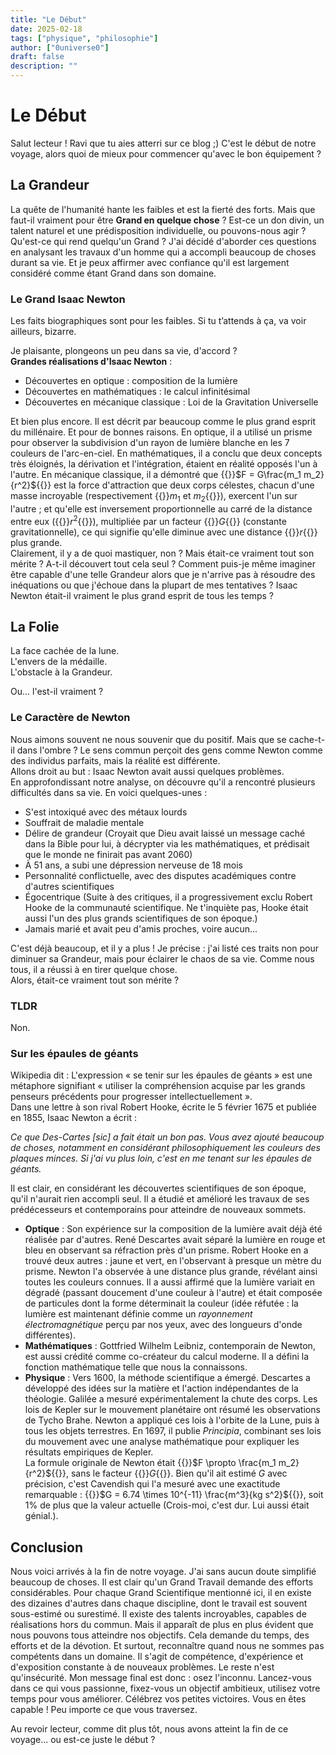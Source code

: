 ```yaml
---
title: "Le Début"
date: 2025-02-18
tags: ["physique", "philosophie"]
author: ["0universe0"]
draft: false
description: ""
---
```


# Le Début

Salut lecteur ! Ravi que tu aies atterri sur ce blog ;) C'est le début de notre voyage, alors quoi de mieux pour commencer qu'avec le bon équipement ?

## La Grandeur

La quête de l'humanité hante les faibles et est la fierté des forts. Mais que faut-il vraiment pour être **Grand en quelque chose** ? Est-ce un don divin, un talent naturel et une prédisposition individuelle, ou pouvons-nous agir ? Qu'est-ce qui rend quelqu'un Grand ? J'ai décidé d'aborder ces questions en analysant les travaux d'un homme qui a accompli beaucoup de choses durant sa vie. Et je peux affirmer avec confiance qu'il est largement considéré comme étant Grand dans son domaine.

### Le Grand Isaac Newton

Les faits biographiques sont pour les faibles. Si tu t’attends à ça, va voir ailleurs, bizarre.  

Je plaisante, plongeons un peu dans sa vie, d'accord ?  
**Grandes réalisations d'Isaac Newton** :  

- Découvertes en optique : composition de la lumière  
- Découvertes en mathématiques : le calcul infinitésimal  
- Découvertes en mécanique classique : Loi de la Gravitation Universelle  

Et bien plus encore. Il est décrit par beaucoup comme le plus grand esprit du millénaire. Et pour de bonnes raisons. En optique, il a utilisé un prisme pour observer la subdivision d'un rayon de lumière blanche en les 7 couleurs de l'arc-en-ciel. En mathématiques, il a conclu que deux concepts très éloignés, la dérivation et l'intégration, étaient en réalité opposés l'un à l'autre. En mécanique classique, il a démontré que {{<katex>}}$F = G\frac{m_1 m_2}{r^2}${{</katex>}} est la force d'attraction que deux corps célestes, chacun d'une masse incroyable (respectivement {{<katex>}}$m_1$ et $m_2${{</katex>}}), exercent l'un sur l'autre ; et qu'elle est inversement proportionnelle au carré de la distance entre eux ({{<katex>}}$r^2${{</katex>}}), multipliée par un facteur {{<katex>}}$G${{</katex>}} (constante gravitationnelle), ce qui signifie qu'elle diminue avec une distance {{<katex>}}$r${{</katex>}} plus grande.  
Clairement, il y a de quoi mastiquer, non ? Mais était-ce vraiment tout son mérite ? A-t-il découvert tout cela seul ? Comment puis-je même imaginer être capable d'une telle Grandeur alors que je n'arrive pas à résoudre des inéquations ou que j'échoue dans la plupart de mes tentatives ? Isaac Newton était-il vraiment le plus grand esprit de tous les temps ?

## La Folie

La face cachée de la lune.  
L'envers de la médaille.  
L'obstacle à la Grandeur.  

Ou... l'est-il vraiment ?

### Le Caractère de Newton

Nous aimons souvent ne nous souvenir que du positif. Mais que se cache-t-il dans l'ombre ? Le sens commun perçoit des gens comme Newton comme des individus parfaits, mais la réalité est différente.  
Allons droit au but : Isaac Newton avait aussi quelques problèmes.  
En approfondissant notre analyse, on découvre qu'il a rencontré plusieurs difficultés dans sa vie. En voici quelques-unes :  

- S'est intoxiqué avec des métaux lourds  
- Souffrait de maladie mentale  
- Délire de grandeur (Croyait que Dieu avait laissé un message caché dans la Bible pour lui, à décrypter via les mathématiques, et prédisait que le monde ne finirait pas avant 2060)  
- À 51 ans, a subi une dépression nerveuse de 18 mois  
- Personnalité conflictuelle, avec des disputes académiques contre d'autres scientifiques  
- Égocentrique (Suite à des critiques, il a progressivement exclu Robert Hooke de la communauté scientifique. Ne t'inquiète pas, Hooke était aussi l'un des plus grands scientifiques de son époque.)  
- Jamais marié et avait peu d'amis proches, voire aucun...  

C'est déjà beaucoup, et il y a plus ! Je précise : j'ai listé ces traits non pour diminuer sa Grandeur, mais pour éclairer le chaos de sa vie. Comme nous tous, il a réussi à en tirer quelque chose.  
Alors, était-ce vraiment tout son mérite ?

### TLDR

Non.

### Sur les épaules de géants

Wikipedia dit : L'expression « se tenir sur les épaules de géants » est une métaphore signifiant « utiliser la compréhension acquise par les grands penseurs précédents pour progresser intellectuellement ».  
Dans une lettre à son rival Robert Hooke, écrite le 5 février 1675 et publiée en 1855, Isaac Newton a écrit :  

*Ce que Des-Cartes [sic] a fait était un bon pas. Vous avez ajouté beaucoup de choses, notamment en considérant philosophiquement les couleurs des plaques minces. Si j'ai vu plus loin, c'est en me tenant sur les épaules de géants.*  

Il est clair, en considérant les découvertes scientifiques de son époque, qu'il n'aurait rien accompli seul. Il a étudié et amélioré les travaux de ses prédécesseurs et contemporains pour atteindre de nouveaux sommets.  

- **Optique** : Son expérience sur la composition de la lumière avait déjà été réalisée par d'autres. René Descartes avait séparé la lumière en rouge et bleu en observant sa réfraction près d'un prisme. Robert Hooke en a trouvé deux autres : jaune et vert, en l'observant à presque un mètre du prisme. Newton l'a observée à une distance plus grande, révélant ainsi toutes les couleurs connues. Il a aussi affirmé que la lumière variait en dégradé (passant doucement d'une couleur à l'autre) et était composée de particules dont la forme déterminait la couleur (idée réfutée : la lumière est maintenant définie comme un *rayonnement électromagnétique* perçu par nos yeux, avec des longueurs d'onde différentes).  
- **Mathématiques** : Gottfried Wilhelm Leibniz, contemporain de Newton, est aussi crédité comme co-créateur du calcul moderne. Il a défini la fonction mathématique telle que nous la connaissons.  
- **Physique** : Vers 1600, la méthode scientifique a émergé. Descartes a développé des idées sur la matière et l'action indépendantes de la théologie. Galilée a mesuré expérimentalement la chute des corps. Les lois de Kepler sur le mouvement planétaire ont résumé les observations de Tycho Brahe. Newton a appliqué ces lois à l'orbite de la Lune, puis à tous les objets terrestres. En 1697, il publie *Principia*, combinant ses lois du mouvement avec une analyse mathématique pour expliquer les résultats empiriques de Kepler.  
La formule originale de Newton était {{<katex>}}$F \propto \frac{m_1 m_2}{r^2}${{</katex>}}, sans le facteur {{<katex>}}$G${{</katex>}}. Bien qu'il ait estimé $G$ avec précision, c'est Cavendish qui l'a mesuré avec une exactitude remarquable : {{<katex>}}$G = 6.74 \times 10^{-11} \frac{m^3}{kg s^2}${{</katex>}}, soit 1% de plus que la valeur actuelle (Crois-moi, c'est dur. Lui aussi était génial.).  

## Conclusion

Nous voici arrivés à la fin de notre voyage. J'ai sans aucun doute simplifié beaucoup de choses. Il est clair qu'un Grand Travail demande des efforts considérables. Pour chaque Grand Scientifique mentionné ici, il en existe des dizaines d'autres dans chaque discipline, dont le travail est souvent sous-estimé ou surestimé. Il existe des talents incroyables, capables de réalisations hors du commun. Mais il apparaît de plus en plus évident que nous pouvons tous atteindre nos objectifs. Cela demande du temps, des efforts et de la dévotion. Et surtout, reconnaître quand nous ne sommes pas compétents dans un domaine. Il s'agit de compétence, d'expérience et d'exposition constante à de nouveaux problèmes. Le reste n'est qu'insécurité. Mon message final est donc : osez l'inconnu. Lancez-vous dans ce qui vous passionne, fixez-vous un objectif ambitieux, utilisez votre temps pour vous améliorer. Célébrez vos petites victoires. Vous en êtes capable ! Peu importe ce que vous traversez.  

Au revoir lecteur, comme dit plus tôt, nous avons atteint la fin de ce voyage... ou est-ce juste le début ?
